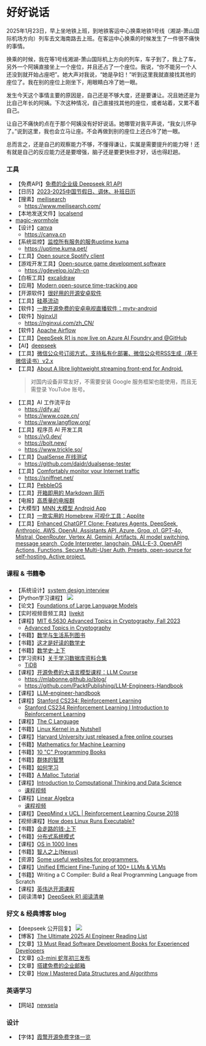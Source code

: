 # 好好说话

2025年1月23日，早上坐地铁上班，到地铁客运中心换乘地铁1号线（湘湖-萧山国际机场方向）列车去文海南路去上班。在客运中心换乘的时候发生了一件很不痛快的事情。

换乘的时候，我在等1号线湘湖-萧山国际机上方向的列车，车子到了，我上了车，另外一个阿姨直接坐上一个座位，并且还占了一个座位。我说，“你不能另一个人还没到就开始占座吧”。她大声对我说，“她是孕妇！”听到这里我就直接找其他的座位了。我在别的座位上刚坐下，用眼睛白冷了她一眼。

发生今天这个事情主要的原因是，自己还是不够大度，还是要谦让。况且她还是为比自己年长的阿姨。下次这种情况，自己直接找其他的座位，或者站着，又累不着自己。

让自己不痛快的点在于那个阿姨没有好好说话。她哪管对我平声说，“我女儿怀孕了。”说到这里，我也会立马让座。不会再做到别的座位上还白冷了她一眼。

总而言之，还是自己的观察能力不够，不懂得谦让，实属是需要提升的能力呀！还有就是自己的反应能力还是要增强，脑子还是要更快些才好，话也得赶趟。

### 工具
- 【免费API】[免费的企业级 Deepseek R1 API ](https://build.nvidia.com/explore/discover)
- 【日历】[2023-2025中国节假日、调休、补班日历](https://github.com/lanceliao/china-holiday-calender)
- 【搜素】[meilisearch](https://github.com/meilisearch/meilisearch)
  - https://www.meilisearch.com/
- 【本地发送文件】[localsend](https://github.com/localsend/localsend)
- [magic-wormhole](https://github.com/magic-wormhole/magic-wormhole)
- 【设计】[canva](canva.com)
  - https://canva.cn
- 【系统监控】[监控所有服务的服务uptime kuma](https://github.com/louislam/uptime-kuma)
  - https://uptime.kuma.pet/
- 【工具】[Open source Spotify client](https://github.com/KRTirtho/spotube)
- 【游戏开发工具】[Open-source game development software](https://github.com/4ian/GDevelop)
  - https://gdevelop.io/zh-cn
- 【白板工具】[excalidraw](https://github.com/excalidraw/excalidraw)
- 【应用】[Modern open-source time-tracking app](https://github.com/solidtime-io/solidtime)
- 【开源软件】[很好用的开源安卓软件](https://github.com/xlucn/oh-my-foss-android)
- 【工具】[硅基流动](https://account.siliconflow.cn/login)
- 【软件】[一款开源免费的安卓电视直播软件：mytv-android](https://github.com/sakana164/mytv-android)
- 【软件】[NginxUI](https://github.com/0xJacky/nginx-ui)
  - https://nginxui.com/zh_CN/
- 【软件】[Apache Airflow](https://airflow.apache.org/)
- 【工具】[DeepSeek R1 is now live on Azure AI Foundry and 
@GitHub](https://azure.microsoft.com/en-us/blog/deepseek-r1-is-now-available-on-azure-ai-foundry-and-github/)
- 【AI】[deepseek](https://www.deepseek.com/)
- 【工具】[微信公众号订阅方式，支持私有化部署、微信公众号RSS生成（基于微信读书）v2.x](https://github.com/cooderl/wewe-rss)
- 【工具】[About
A libre lightweight streaming front-end for Android.](https://github.com/TeamNewPipe/NewPipe)
  > 对国内设备非常友好，不需要安装 Google 服务框架也能使用，而且无需登录 YouTube 账号。
- 【工具】AI 工作流平台
  - https://dify.ai/
  - https://www.coze.cn/
  - https://www.langflow.org/
- 【工具】程序员 AI 开发工具
  - https://v0.dev/
  - https://bolt.new/
  - https://www.trickle.so/
- 【工具】[DualSense 在线测试](https://ds.daidr.me/)
  - https://github.com/daidr/dualsense-tester
- 【工具】[Comfortably monitor your Internet traffic](https://github.com/GyulyVGC/sniffnet)
  - https://sniffnet.net/
- 【工具】[PebbleOS](https://github.com/google/pebble)
- 【工具】[开箱即用的 Markdown 简历](https://github.com/BingyanStudio/LapisCV)
- 【电报】[高质量的电报群](https://github.com/jackhawks/rectg)
- 【大模型】[MNN 大模型 Android App](https://github.com/alibaba/MNN/blob/master/project/android/apps/MnnLlmApp/README_CN.md)
- 【工具】[一款实用的 Homebrew 可视化工具：Applite](https://github.com/milanvarady/Applite)
- 【工具】[Enhanced ChatGPT Clone: Features Agents, DeepSeek, Anthropic, AWS, OpenAI, Assistants API, Azure, Groq, o1, GPT-4o, Mistral, OpenRouter, Vertex AI, Gemini, Artifacts, AI model switching, message search, Code Interpreter, langchain, DALL-E-3, OpenAPI Actions, Functions, Secure Multi-User Auth, Presets, open-source for self-hosting. Active project.](https://github.com/danny-avila/LibreChat)

### 课程 & 书籍📚
- 【系统设计】[system design interview](https://github.com/mukul96/System-Design-AlexXu)
- 【Python学习课程】
  ![](./imgs/25-02-0001.jpeg)
- 【论文】[Foundations of Large Language Models](https://arxiv.org/abs/2501.09223)
- 【实时视频音频工具】[livekit](https://github.com/livekit/livekit)
- 【课程】[MIT 6.5630 Advanced Topics in Cryptography, Fall 2023](https://www.youtube.com/playlist?list=PLUl4u3cNGP61EZllk7zwgvPbI4kbnKhWz)
  - [Advanced Topics in Cryptography](https://ocw.mit.edu/courses/6-5630-advanced-topics-in-cryptography-fall-2023/)
- 【书籍】[数学与生活系列图书](https://book.douban.com/subject/26148739/)
- 【书籍】[这才是好读的数学史](https://book.douban.com/subject/33430525/)
- 【书籍】[数学史·上下](https://book.douban.com/subject/10732014/)
- 【学习资料】[关于学习数据库资料合集](https://github.com/pingcap/awesome-database-learning)
  - [TiDB](https://github.com/pingcap)
- 【课程】[开源免费的大语言模型课程：LLM Course](https://github.com/mlabonne/llm-course)
  - https://mlabonne.github.io/blog/
  - https://github.com/PacktPublishing/LLM-Engineers-Handbook
- 【课程】[LLM-engineer-handbook](https://github.com/SylphAI-Inc/LLM-engineer-handbook)
- 【课程】[Stanford CS234: Reinforcement Learning](https://www.youtube.com/playlist?list=PLoROMvodv4rOSOPzutgyCTapiGlY2Nd8u)
  - [Stanford CS234 Reinforcement Learning I Introduction to Reinforcement Learning](https://www.youtube.com/playlist?list=PLoROMvodv4rN4wG6Nk6sNpTEbuOSosZdX)
- 【课程】[The C Language](https://www.youtube.com/watch?v=ZwqDd-WM4kk&list=PLTbERlX_4R03PpUhJJ-f1cTC-Y_tLucHZ)
- 【书籍】[Linux Kernel in a Nutshell](https://theswissbay.ch/pdf/Gentoomen%20Library/Operating%20Systems/Linux/O%27Reilly%20Linux%20Kernel%20in%20a%20Nutshell.pdf)
- 【课程】[Harvard University just released a free online courses](https://x.com/LearnWithSubhan/status/1885713125653049428)
- 【书籍】[Mathematics for Machine Learning](https://course.ccs.neu.edu/ds4420sp20/readings/mml-book.pdf)
- 【书籍】[10 "C" Programming Books](https://x.com/swapnakpanda/status/1885678521780981779)
- 【书籍】[群体的智慧](https://book.douban.com/subject/4924898/)
- 【书籍】[如何学习](https://book.douban.com/subject/27081766/)
- 【书籍】[A Malloc Tutorial](https://wiki-prog.infoprepa.epita.fr/images/0/04/Malloc_tutorial.pdf)
- 【课程】[Introduction to Computational Thinking and Data Science](https://ocw.mit.edu/courses/6-0002-introduction-to-computational-thinking-and-data-science-fall-2016/)
  - [课程视频](https://www.youtube.com/playlist?list=PLUl4u3cNGP619EG1wp0kT-7rDE_Az5TNd)
- 【课程】[Linear Algebra](https://ocw.mit.edu/courses/18-06sc-linear-algebra-fall-2011/)
  - [课程视频](https://www.youtube.com/playlist?list=PL221E2BBF13BECF6C)
- 【课程】[DeepMind x UCL | Reinforcement Learning Course 2018](https://www.youtube.com/playlist?list=PLqYmG7hTraZBKeNJ-JE_eyJHZ7XgBoAyb)
- 【视频课程】[How does Linux Runs Executable?](https://x.com/chessMan786/status/1885033894053114030)
- 【书籍】[会走路的钱·上下](https://book.douban.com/subject/34977252/)
- 【书籍】[分布式系统模式](https://martinfowler.com/articles/patterns-of-distributed-systems/)
- 【课程】[OS in 1000 lines](https://operating-system-in-1000-lines.vercel.app/zh/)
- 【书籍】[智人之上(Nexus)](https://book.douban.com/subject/37001305/)
- 【资源】[Some useful websites for programmers.](https://github.com/sdmg15/Best-websites-a-programmer-should-visit)
- 【课程】[Unified Efficient Fine-Tuning of 100+ LLMs & VLMs ](https://github.com/hiyouga/LLaMA-Factory)
- 【书籍】Writing a C Compiler: Build a Real Programming Language from Scratch
- 【课程】[英伟达开源课程](https://sp-events.courses.nvidia.com/dli-india25?ncid=ref-inpa-419622)
- 【阅读清单】[DeepSeek R1 阅读清单](https://github.com/ninehills/blog/issues/121)

### 好文 & 经典博客 blog
- 【deepseek 公开回复】
  ![](./imgs/25-02-0002.jpeg)
- 【博客】[The Ultimate 2025 AI Engineer Reading List](https://www.latent.space/p/2025-papers)
- 【文章】[13 Must Read Software Development Books for Experienced Developers](https://dev.to/somadevtoo/13-must-read-software-development-books-for-experienced-developers-4ema)
- 【文章】[o3-mini 蛇年初三发布](https://openai.com/index/openai-o3-mini/)
- 【文章】[搭建免费的企业邮箱](https://javayhu.com/da-jian-mian-fei-de-qi-ye-you-xiang-gmail-resend-cloudflare/)
- 【文章】[How I Mastered Data Structures and Algorithms](https://blog.algomaster.io/p/how-i-mastered-data-structures-and-algorithms)

### 英语学习
- 【网站】[newsela](https://newsela.com/)

### 设计 
- 【字体】[霞鹜开源免费字体一览](https://github.com/lxgw)